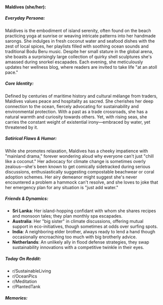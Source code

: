 #### Maldives (she/her):

##### Everyday Persona:

Maldives is the embodiment of island serenity, often found on the beach practicing yoga at sunrise or weaving intricate patterns into her handmade sarongs. She indulges in fresh coconut water and seafood dishes with the zest of local spices, her playlists filled with soothing ocean sounds and traditional Bodu Beru music. Despite her small stature in the global arena, she boasts a surprisingly large collection of quirky shell sculptures she's amassed during snorkel escapades. Each evening, she meticulously updates her wellness blog, where readers are invited to take life "at an atoll pace."

##### Core Identity:

Defined by centuries of maritime history and cultural mélange from traders, Maldives values peace and hospitality as sacred. She cherishes her deep connection to the ocean, fiercely advocating for sustainability and environmental protection. With a past as a trade crossroads, she has a natural warmth and curiosity towards others. Yet, with rising seas, she carries the constant weight of existential irony—embraced by water, yet threatened by it.

##### Satirical Flaws & Humor:

While she promotes relaxation, Maldives has a cheeky impatience with "mainland drama," forever wondering aloud why everyone can't just "chill like a coconut." Her advocacy for climate change is sometimes overly zealous—she's been known to get comically sidetracked during serious discussions, enthusiastically suggesting compostable beachwear or coral adoption schemes. Her airy demeanor might suggest she's never encountered a problem a hammock can't resolve, and she loves to joke that her emergency plan for any situation is "just add water."

##### Friends & Dynamics:

- **Sri Lanka**: Her island-hopping confidant with whom she shares recipes and monsoon tales; they plan monthly spa escapades.
- **Australia**: Her "big sister" in climate discussions, offering mutual support in eco-initiatives, though sometimes at odds over surfing spots.
- **India**: A neighboring elder brother, always ready to lend a hand though occasionally encroaching too much with big brotherly advice.
- **Netherlands**: An unlikely ally in flood defense strategies, they swap sustainability innovations with a competitive twinkle in their eyes.

##### Today On Reddit:

- r/SustainableLiving
- r/OceanPics
- r/Meditation
- r/PlantedTank

##### Memories:

